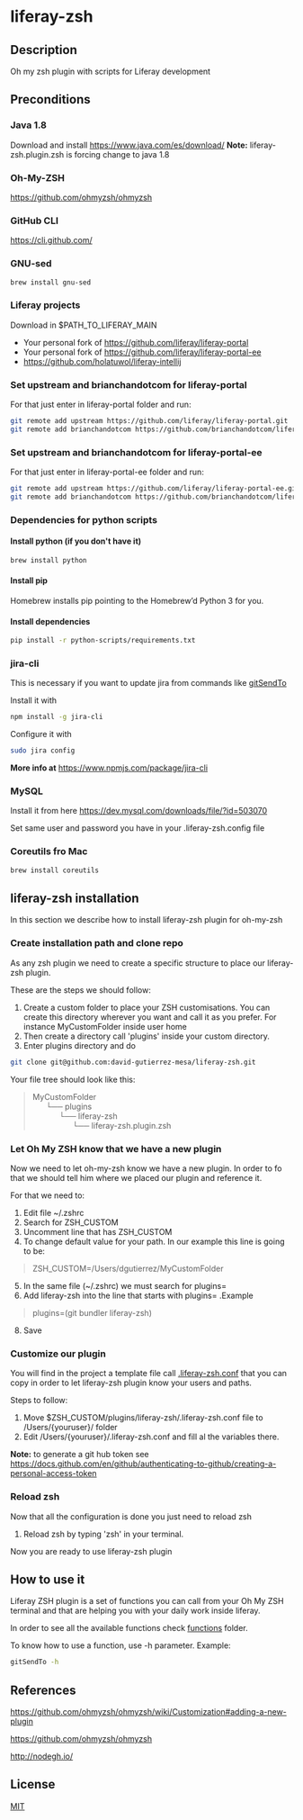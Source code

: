 # liferay-zsh
## Description
Oh my zsh plugin with scripts for Liferay development

## Preconditions

### Java 1.8
Download and install https://www.java.com/es/download/
**Note:** liferay-zsh.plugin.zsh is forcing change to java 1.8

### Oh-My-ZSH
https://github.com/ohmyzsh/ohmyzsh

### GitHub CLI
https://cli.github.com/

### GNU-sed
```bash
brew install gnu-sed
```

### Liferay projects
Download in $PATH_TO_LIFERAY_MAIN
* Your personal fork of https://github.com/liferay/liferay-portal
* Your personal fork of https://github.com/liferay/liferay-portal-ee
* https://github.com/holatuwol/liferay-intellij

### Set upstream and brianchandotcom for liferay-portal
For that just enter in liferay-portal folder and run:
```bash
git remote add upstream https://github.com/liferay/liferay-portal.git
git remote add brianchandotcom https://github.com/brianchandotcom/liferay-portal.git
```

### Set upstream and brianchandotcom for liferay-portal-ee
For that just enter in liferay-portal-ee folder and run:
```bash
git remote add upstream https://github.com/liferay/liferay-portal-ee.git
git remote add brianchandotcom https://github.com/brianchandotcom/liferay-portal-ee.git
```

### Dependencies for python scripts
#### Install python (if you don't have it)
```bash
brew install python
```

#### Install pip
Homebrew installs pip pointing to the Homebrew’d Python 3 for you.

#### Install dependencies
```bash
pip install -r python-scripts/requirements.txt
```

### jira-cli
This is necessary if you want to update jira from commands like [gitSendTo](https://github.com/david-gutierrez-mesa/liferay-zsh/blob/master/functions/gitSendTo)

Install it with 
```bash
npm install -g jira-cli 
```

Configure it with
```bash
sudo jira config
```

**More info at** https://www.npmjs.com/package/jira-cli

### MySQL
Install it from here https://dev.mysql.com/downloads/file/?id=503070

Set same user and password you have in your .liferay-zsh.config file

### Coreutils fro Mac
```bash
brew install coreutils
```

## liferay-zsh installation

In this section we describe how to install liferay-zsh plugin for oh-my-zsh

### Create installation path and clone repo
As any zsh plugin we need to create a specific structure to place our liferay-zsh plugin.

These are the steps we should follow:
1. Create a custom folder to place your ZSH customisations. You can create this directory wherever you want and call it as you prefer. For instance MyCustomFolder inside user home
2. Then create a directory call 'plugins' inside your custom directory. 
3. Enter plugins directory and do
```bash
git clone git@github.com:david-gutierrez-mesa/liferay-zsh.git
```

Your file tree should look like this:
> MyCustomFolder<br/>
> &nbsp;&nbsp;&nbsp;&nbsp;&nbsp;&nbsp;└── plugins<br/>
> &nbsp;&nbsp;&nbsp;&nbsp;&nbsp;&nbsp;&nbsp;&nbsp;&nbsp;&nbsp;&nbsp;&nbsp;└── liferay-zsh<br/>
> &nbsp;&nbsp;&nbsp;&nbsp;&nbsp;&nbsp;&nbsp;&nbsp;&nbsp;&nbsp;&nbsp;&nbsp;&nbsp;&nbsp;&nbsp;&nbsp;&nbsp;&nbsp;└── liferay-zsh.plugin.zsh


### Let Oh My ZSH know that we have a new plugin
Now we need to let oh-my-zsh know we have a new plugin. In order to fo that we should tell him  where we placed our plugin and reference it. 

For that we need to:
1. Edit file ~/.zshrc 
2. Search for ZSH_CUSTOM
3. Uncomment line that has ZSH_CUSTOM 
4. To change default value for your path. In our example this line is going to be:
> ZSH_CUSTOM=/Users/dgutierrez/MyCustomFolder
5. In the same file (~/.zshrc) we must search for plugins=
6. Add liferay-zsh into the line that starts with plugins= .Example
> plugins=(git bundler liferay-zsh)
8. Save

### Customize our plugin
You will find in the project a template file call [.liferay-zsh.conf](https://github.com/david-gutierrez-mesa/liferay-zsh/blob/master/.liferay-zsh.config) that you can copy in order to let liferay-zsh plugin know your users and paths.

Steps to follow:
1. Move $ZSH_CUSTOM/plugins/liferay-zsh/.liferay-zsh.conf file to /Users/{youruser}/ folder 
2. Edit /Users/{youruser}/.liferay-zsh.conf and fill al the variables there.

**Note:** to generate a git hub token see https://docs.github.com/en/github/authenticating-to-github/creating-a-personal-access-token

### Reload zsh
Now that all the configuration is done you just need to reload zsh
1. Reload zsh by typing 'zsh' in your terminal. 

Now you are ready to use liferay-zsh plugin

## How to use it
Liferay ZSH plugin is a set of functions you can call from your Oh My ZSH terminal and that are helping you with your daily work inside liferay.

In order to see all the available functions check [functions](https://github.com/david-gutierrez-mesa/liferay-zsh/tree/master/functions) folder.

To know how to use a function, use -h parameter. Example:
```bash
gitSendTo -h
```

## References
https://github.com/ohmyzsh/ohmyzsh/wiki/Customization#adding-a-new-plugin

https://github.com/ohmyzsh/ohmyzsh

http://nodegh.io/

## License
[MIT](https://choosealicense.com/licenses/mit/)
